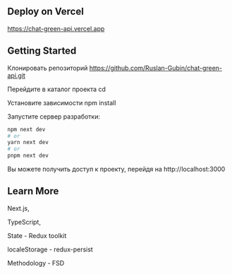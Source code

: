 ## Deploy on Vercel

https://chat-green-api.vercel.app


## Getting Started

 Клонировать репозиторий https://github.com/Ruslan-Gubin/chat-green-api.git
 
 Перейдите в каталог проекта cd <repo-name>
  
 Установите зависимости npm install
 
Запустите сервер разработки:

```bash
npm next dev
# or
yarn next dev
# or
pnpm next dev
```
  
  Вы можете получить доступ к проекту, перейдя на  http://localhost:3000




## Learn More

Next.js, 
  
TypeScript,

State - Redux toolkit

localeStorage - redux-persist

Methodology - FSD
